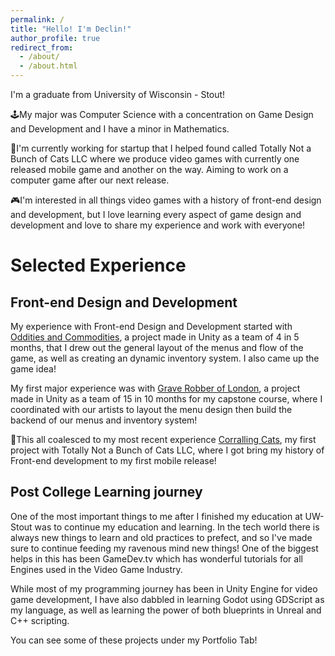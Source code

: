 ```yaml
---
permalink: /
title: "Hello! I'm Declin!"
author_profile: true
redirect_from: 
  - /about/
  - /about.html
---
```


I'm a graduate from University of Wisconsin - Stout!

🕹️My major was Computer Science with a concentration on Game Design and Development and I have a minor in Mathematics.

👾I'm currently working for startup that I helped found called Totally Not a Bunch of Cats LLC where we produce video games with currently one released mobile game and another on the way. Aiming to work on a computer game after our next release.

🎮I'm interested in all things video games with a history of front-end design and development, but I love learning every aspect of game design and development and love to share my experience and work with everyone!

# Selected Experience

## Front-end Design and Development

My experience with Front-end Design and Development started with [Oddities and Commodities](https://tscgalaxy.itch.io/oddities-commodities), a project made in Unity as a team of 4 in 5 months, that I drew out the general layout of the menus and flow of the game, as well as creating an dynamic inventory system. I also came up the game idea!

My first major experience was with [Grave Robber of London](https://g4974.gitlab.io/graverobberatlarge/), a project made in Unity as a team of 15 in 10 months for my capstone course, where I coordinated with our artists to layout the menu design then build the backend of our menus and inventory system!

🚀This all coalesced to my most recent experience [Corralling Cats](https://play.google.com/store/apps/details?id=com.TotallyNotaBunchofCats.HerdingCats&hl=en_US), my first project with Totally Not a Bunch of Cats LLC, where I got bring my history of Front-end development to my first mobile release!

## Post College Learning journey

One of the most important things to me after I finished my education at UW-Stout was to continue my education and learning. In the tech world there is always new things to learn and old practices to prefect, and so I've made sure to continue feeding my ravenous mind new things! One of the biggest helps in this has been GameDev.tv which has wonderful tutorials for all Engines used in the Video Game Industry.

While most of my programming journey has been in Unity Engine for video game development, I have also dabbled in learning Godot using GDScript as my language, as well as learning the power of both blueprints in Unreal and C++ scripting.

You can see some of these projects under my Portfolio Tab!

